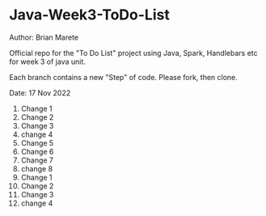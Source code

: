 # Java-Week3-ToDo-List

Author: Brian Marete

Official repo for the "To Do List" project using Java, Spark, Handlebars etc for week 3 of java unit.

Each branch contains a new "Step" of code. Please fork, then clone.

Date: 17 Nov 2022
1. Change 1
2. Change 2
3. Change 3
4. change 4
5. Change 5
6. Change 6
7. Change 7
8. change 8
1. Change 1
2. Change 2
3. Change 3
4. change 4

